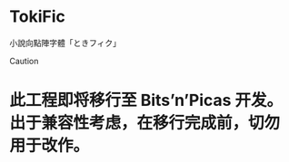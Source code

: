 # TokiFic
小說向點陣字體「ときフィク」
> [!CAUTION]
> <h1>此工程即将移行至 Bits’n’Picas 开发。出于兼容性考虑，在移行完成前，<strong>切勿用于改作。</strong></h1>
